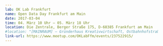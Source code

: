 ```yaml
---
lab: OK Lab Frankfurt
name: Open Data Day Frankfurt am Main
date: 2017-03-04
time: 04. März 10 Uhr – 05. März 18 Uhr
location: Die Zentrale, Berger Straße 175, D-60385 Frankfurt am Main
#location: "[MAINRAUM] – Gründerhaus Kreativwirtschaft, Ostbahnhofstraße 15, Frankfurt am Main"
link-url: https://www.meetup.com/OKLabFfm/events/237522915/
---
```

